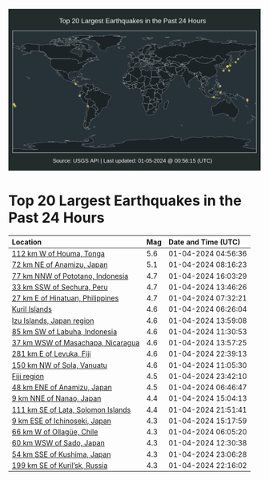 ![Map](./map.png)

# Top 20 Largest Earthquakes in the Past 24 Hours

| Location | Mag | Date and Time (UTC) |
|:---|:---|:---|
| [112 km W of Houma, Tonga](https://earthquake.usgs.gov/earthquakes/eventpage/us6000m1ld) | 5.6 | 01-04-2024 04:56:36 |
| [72 km NE of Anamizu, Japan](https://earthquake.usgs.gov/earthquakes/eventpage/us6000m1m0) | 5.1 | 01-04-2024 08:16:23 |
| [77 km NNW of Pototano, Indonesia](https://earthquake.usgs.gov/earthquakes/eventpage/us6000m1sh) | 4.7 | 01-04-2024 16:03:29 |
| [33 km SSW of Sechura, Peru](https://earthquake.usgs.gov/earthquakes/eventpage/us6000m1rn) | 4.7 | 01-04-2024 13:46:26 |
| [27 km E of Hinatuan, Philippines](https://earthquake.usgs.gov/earthquakes/eventpage/us6000m1lx) | 4.7 | 01-04-2024 07:32:21 |
| [Kuril Islands](https://earthquake.usgs.gov/earthquakes/eventpage/us6000m1lq) | 4.6 | 01-04-2024 06:26:04 |
| [Izu Islands, Japan region](https://earthquake.usgs.gov/earthquakes/eventpage/us6000m1ry) | 4.6 | 01-04-2024 13:59:08 |
| [85 km SW of Labuha, Indonesia](https://earthquake.usgs.gov/earthquakes/eventpage/us6000m1ps) | 4.6 | 01-04-2024 11:30:53 |
| [37 km WSW of Masachapa, Nicaragua](https://earthquake.usgs.gov/earthquakes/eventpage/us6000m1rt) | 4.6 | 01-04-2024 13:57:25 |
| [281 km E of Levuka, Fiji](https://earthquake.usgs.gov/earthquakes/eventpage/us6000m1vd) | 4.6 | 01-04-2024 22:39:13 |
| [150 km NW of Sola, Vanuatu](https://earthquake.usgs.gov/earthquakes/eventpage/us6000m1pn) | 4.6 | 01-04-2024 11:05:30 |
| [Fiji region](https://earthquake.usgs.gov/earthquakes/eventpage/us6000m1vr) | 4.5 | 01-04-2024 23:42:10 |
| [48 km ENE of Anamizu, Japan](https://earthquake.usgs.gov/earthquakes/eventpage/us6000m1lr) | 4.5 | 01-04-2024 06:46:47 |
| [9 km NNE of Nanao, Japan](https://earthquake.usgs.gov/earthquakes/eventpage/us6000m1s6) | 4.4 | 01-04-2024 15:04:13 |
| [111 km SE of Lata, Solomon Islands](https://earthquake.usgs.gov/earthquakes/eventpage/us6000m1v5) | 4.4 | 01-04-2024 21:51:41 |
| [9 km ESE of Ichinoseki, Japan](https://earthquake.usgs.gov/earthquakes/eventpage/us6000m1s9) | 4.3 | 01-04-2024 15:17:59 |
| [66 km W of Ollagüe, Chile](https://earthquake.usgs.gov/earthquakes/eventpage/us6000m1lm) | 4.3 | 01-04-2024 06:05:20 |
| [60 km WSW of Sado, Japan](https://earthquake.usgs.gov/earthquakes/eventpage/us6000m1ri) | 4.3 | 01-04-2024 12:30:38 |
| [54 km SSE of Kushima, Japan](https://earthquake.usgs.gov/earthquakes/eventpage/us6000m1vj) | 4.3 | 01-04-2024 23:06:28 |
| [199 km SE of Kuril’sk, Russia](https://earthquake.usgs.gov/earthquakes/eventpage/us6000m1va) | 4.3 | 01-04-2024 22:16:02 |
